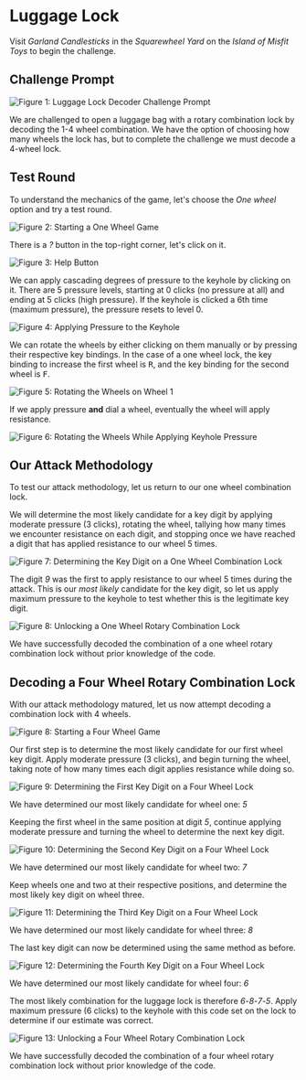 # Luggage Lock

Visit *Garland Candlesticks* in the *Squarewheel Yard* on the *Island of Misfit Toys* to begin the challenge.

## Challenge Prompt

![Figure 1: Luggage Lock Decoder Challenge Prompt](/img/luggage-prompt.png)

We are challenged to open a luggage bag with a rotary combination lock by decoding the 1-4 wheel combination. We have the option of choosing how many wheels the lock has, but to complete the challenge we must decode a 4-wheel lock. 

## Test Round

To understand the mechanics of the game, let's choose the *One wheel* option and try a test round.

![Figure 2: Starting a One Wheel Game](/img/luggage-challenge-1.png)

There is a *?* button in the top-right corner, let's click on it.

![Figure 3: Help Button](/img/luggage-help.png)

We can apply cascading degrees of pressure to the keyhole by clicking on it. There are 5 pressure levels, starting at 0 clicks (no pressure at all) and ending at 5 clicks (high pressure). If the keyhole is clicked a 6th time (maximum pressure), the pressure resets to level 0.

![Figure 4: Applying Pressure to the Keyhole](/gif/luggage-keyhole.gif)

We can rotate the wheels by either clicking on them manually or by pressing their respective key bindings. In the case of a one wheel lock, the key binding to increase the first wheel is <kbd>R</kbd>, and the key binding for the second wheel is <kbd>F</kbd>.

![Figure 5: Rotating the Wheels on Wheel 1](/gif/luggage-dialing.gif)

If we apply pressure **and** dial a wheel, eventually the wheel will apply resistance.

![Figure 6: Rotating the Wheels While Applying Keyhole Pressure](/gif/luggage-resistance.gif)

## Our Attack Methodology

To test our attack methodology, let us return to our one wheel combination lock. 

We will determine the most likely candidate for a key digit by applying moderate pressure (3 clicks), rotating the wheel, tallying how many times we encounter resistance on each digit, and stopping once we have reached a digit that has applied resistance to our wheel 5 times.

![Figure 7: Determining the Key Digit on a One Wheel Combination Lock](/gif/luggage-test-dialing.gif)

The digit *9* was the first to apply resistance to our wheel 5 times during the attack. This is our *most likely* candidate for the key digit, so let us apply maximum pressure to the keyhole to test whether this is the legitimate key digit.

![Figure 8: Unlocking a One Wheel Rotary Combination Lock](/gif/luggage-test-success.gif)

We have successfully decoded the combination of a one wheel rotary combination lock without prior knowledge of the code.

## Decoding a Four Wheel Rotary Combination Lock

With our attack methodology matured, let us now attempt decoding a combination lock with 4 wheels.

![Figure 8: Starting a Four Wheel Game](/img/luggage-challenge-2.png)

Our first step is to determine the most likely candidate for our first wheel key digit. Apply moderate pressure (3 clicks), and begin turning the wheel, taking note of how many times each digit applies resistance while doing so.

![Figure 9: Determining the First Key Digit on a Four Wheel Lock](/gif/luggage-game-lock1.gif)

We have determined our most likely candidate for wheel one: *5*

Keeping the first wheel in the same position at digit *5*, continue applying moderate pressure and turning the wheel to determine the next key digit.

![Figure 10: Determining the Second Key Digit on a Four Wheel Lock](/gif/luggage-game-lock2.gif)

We have determined our most likely candidate for wheel two: *7*

Keep wheels one and two at their respective positions, and determine the most likely key digit on wheel three.

![Figure 11: Determining the Third Key Digit on a Four Wheel Lock](/gif/luggage-game-lock3.gif)

We have determined our most likely candidate for wheel three: *8*

The last key digit can now be determined using the same method as before.

![Figure 12: Determining the Fourth Key Digit on a Four Wheel Lock](/gif/luggage-game-lock4.gif)

We have determined our most likely candidate for wheel four: *6*

The most likely combination for the luggage lock is therefore *6*-*8*-*7*-*5*. Apply maximum pressure (6 clicks) to the keyhole with this code set on the lock to determine if our estimate was correct.

![Figure 13: Unlocking a Four Wheel Rotary Combination Lock](/gif/luggage-game-success.gif)

We have successfully decoded the combination of a four wheel rotary combination lock without prior knowledge of the code.
